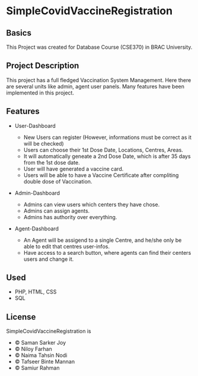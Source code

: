 # SimpleCovidVaccineRegistration

## Basics

This Project was created for Database Course (CSE370) in BRAC University. 

## Project Description

This project has a full fledged Vaccination System Management. Here there are several units like admin, agent user panels. Many features have been implemented in this project.

## Features

- User-Dashboard
	- New Users can register (However, informations must be correct as it will be checked)
	- Users can choose their 1st Dose Date, Locations, Centres, Areas.
	- It will automatically geneate a 2nd Dose Date, which is after 35 days from the 1st dose date.
	- User will have generated a vaccine card.
	- Users will be able to have a Vaccine Certificate after compliting double dose of Vaccination.

- Admin-Dashboard
	- Admins can view users which centers they have chose.
	- Admins can assign agents.
	- Admins has authority over everything.

- Agent-Dashboard
	- An Agent will be assigend to a single Centre, and he/she only be able to edit that centres user-infos.
	- Have access to a search button, where agents can find their centers users and change it.

## Used

- PHP, HTML, CSS
- SQL

## License

SimpleCovidVaccineRegistration is
- © Saman Sarker Joy 
- © Niloy Farhan 
- © Naima Tahsin Nodi 
- © Tafseer Binte Mannan
- © Samiur Rahman
